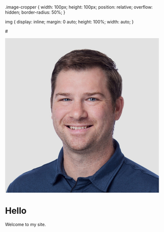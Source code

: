 .image-cropper {
  width: 100px;
  height: 100px;
  position: relative;
  overflow: hidden;
  border-radius: 50%;
}

img {
  display: inline;
  margin: 0 auto;
  height: 100%;
  width: auto;
}

#<link rel=”stylesheet” type=”text/css” href=”style.css”>
<div class=image-cropper>
   <img src="E_220324_Dechko_Jonathan_N3.jpg" class="rounded">
</div>

# Hello

Welcome to my site.
